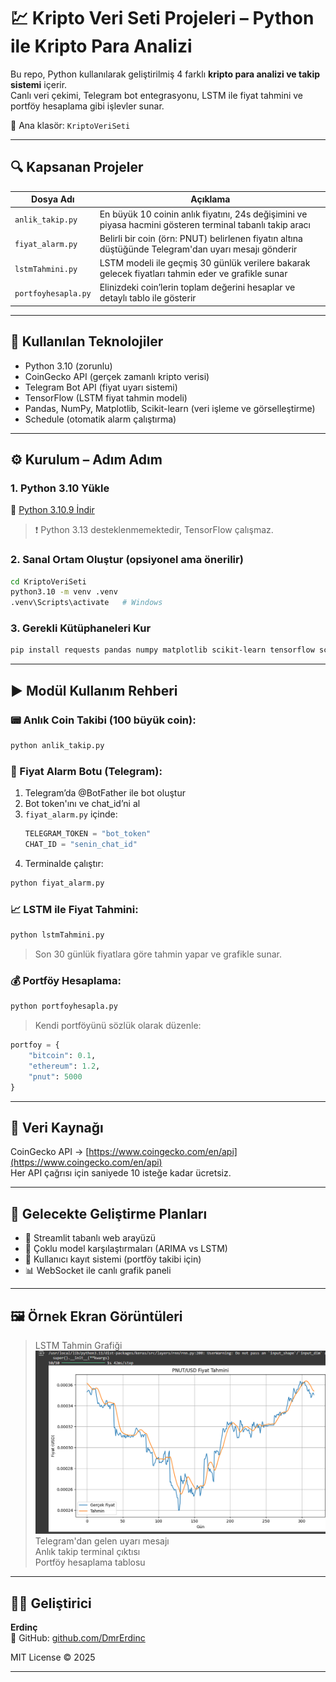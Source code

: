 
# 💹 Kripto Veri Seti Projeleri – Python ile Kripto Para Analizi

Bu repo, Python kullanılarak geliştirilmiş 4 farklı **kripto para analizi ve takip sistemi** içerir.  
Canlı veri çekimi, Telegram bot entegrasyonu, LSTM ile fiyat tahmini ve portföy hesaplama gibi işlevler sunar.

📁 Ana klasör: `KriptoVeriSeti`

---

## 🔍 Kapsanan Projeler

| Dosya Adı          | Açıklama |
|--------------------|----------|
| `anlik_takip.py`   | En büyük 10 coinin anlık fiyatını, 24s değişimini ve piyasa hacmini gösteren terminal tabanlı takip aracı |
| `fiyat_alarm.py`   | Belirli bir coin (örn: PNUT) belirlenen fiyatın altına düştüğünde Telegram'dan uyarı mesajı gönderir |
| `lstmTahmini.py`   | LSTM modeli ile geçmiş 30 günlük verilere bakarak gelecek fiyatları tahmin eder ve grafikle sunar |
| `portfoyhesapla.py`| Elinizdeki coin’lerin toplam değerini hesaplar ve detaylı tablo ile gösterir |

---

## 🧰 Kullanılan Teknolojiler

- Python 3.10 (zorunlu)
- CoinGecko API (gerçek zamanlı kripto verisi)
- Telegram Bot API (fiyat uyarı sistemi)
- TensorFlow (LSTM fiyat tahmin modeli)
- Pandas, NumPy, Matplotlib, Scikit-learn (veri işleme ve görselleştirme)
- Schedule (otomatik alarm çalıştırma)

---

## ⚙️ Kurulum – Adım Adım

### 1. Python 3.10 Yükle  
🔗 [Python 3.10.9 İndir](https://www.python.org/downloads/release/python-3109/)  
> ❗ Python 3.13 desteklenmemektedir, TensorFlow çalışmaz.

### 2. Sanal Ortam Oluştur (opsiyonel ama önerilir)
```bash
cd KriptoVeriSeti
python3.10 -m venv .venv
.venv\Scripts\activate   # Windows
```

### 3. Gerekli Kütüphaneleri Kur
```bash
pip install requests pandas numpy matplotlib scikit-learn tensorflow schedule python-telegram-bot==13.15
```

---

## ▶️ Modül Kullanım Rehberi

### 📟 Anlık Coin Takibi (100 büyük coin):
```bash
python anlik_takip.py
```

### 🔔 Fiyat Alarm Botu (Telegram):
1. Telegram’da @BotFather ile bot oluştur
2. Bot token'ını ve chat_id’ni al
3. `fiyat_alarm.py` içinde:
   ```python
   TELEGRAM_TOKEN = "bot_token"
   CHAT_ID = "senin_chat_id"
   ```
4. Terminalde çalıştır:
```bash
python fiyat_alarm.py
```

### 📈 LSTM ile Fiyat Tahmini:
```bash
python lstmTahmini.py
```
> Son 30 günlük fiyatlara göre tahmin yapar ve grafikle sunar.

### 💰 Portföy Hesaplama:
```bash
python portfoyhesapla.py
```
> Kendi portföyünü sözlük olarak düzenle:
```python
portfoy = {
    "bitcoin": 0.1,
    "ethereum": 1.2,
    "pnut": 5000
}
```

---

## 📡 Veri Kaynağı

CoinGecko API → [https://www.coingecko.com/en/api](https://www.coingecko.com/en/api)  
Her API çağrısı için saniyede 10 isteğe kadar ücretsiz.

---

## 🧠 Gelecekte Geliştirme Planları

- 📲 Streamlit tabanlı web arayüzü
- 🧠 Çoklu model karşılaştırmaları (ARIMA vs LSTM)
- 🔐 Kullanıcı kayıt sistemi (portföy takibi için)
- 📊 WebSocket ile canlı grafik paneli

---

## 🖼️ Örnek Ekran Görüntüleri 

> LSTM Tahmin Grafiği  ![LSTM Tahmini](Grafik.png)
> Telegram'dan gelen uyarı mesajı  
> Anlık takip terminal çıktısı  
> Portföy hesaplama tablosu

---

## 👨‍💻 Geliştirici

**Erdinç**  
🔗 GitHub: [github.com/DmrErdinc](https://github.com/DmrErdinc)

MIT License © 2025

---
